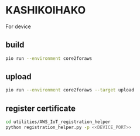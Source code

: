# KASHIKOIHAKO

For device

## build

```bash
pio run --environment core2foraws
```

## upload

```bash
pio run --environment core2foraws --target upload
```

## register certificate

```bash
cd utilities/AWS_IoT_registration_helper
python registration_helper.py -p <<DEVICE_PORT>>
```

